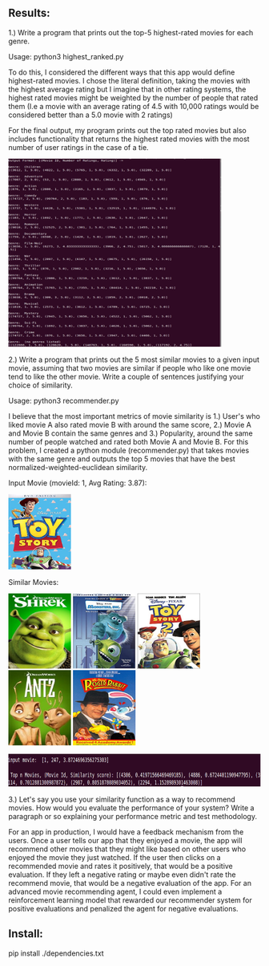 ## Results:
1.) Write a program that prints out the top-5 highest-rated movies for each genre. 

Usage: python3 highest_ranked.py

To do this, I considered the different ways that this app would define highest-rated movies. I chose the literal definition, taking the movies with the highest average rating but I imagine that in other rating systems, the highest rated movies might be weighted by the number of people that rated them (I.e a movie with an average rating of 4.5 with 10,000 ratings would be considered better than a 5.0 movie with 2 ratings)

For the final output, my program prints out the top rated movies but also includes functionality that returns the highest rated movies with the most number of user ratings in the case of a tie.

<img src="https://github.com/julianweisbord/AppSheetChallenge/blob/master/imgs/highest_rated.png" width="425" height="375"/>

2.) Write a program that prints out the 5 most similar movies to a given input movie, assuming that two movies are similar if people who like one movie tend to like the other movie. Write a couple of sentences justifying your choice of similarity.

Usage: python3 recommender.py <movie id>

I believe that the most important metrics of movie similarity is 1.) User's who liked movie A also rated movie B with around the same score, 2.) Movie A and Movie B contain the same genres and 3.) Popularity, around the same number of people watched and rated both Movie A and Movie B. For this problem, I created a python module (recommender.py) that takes movies with the same genre and outputs the top 5 movies that have the best normalized-weighted-euclidean similarity.

Input Movie (movieId: 1, Avg Rating: 3.87):


<img src="https://github.com/julianweisbord/AppSheetChallenge/blob/master/imgs/toy_story.jpg" width="125" height="150"/>


Similar Movies:

<p float="left">
	<img src="https://github.com/julianweisbord/AppSheetChallenge/blob/master/imgs/shrek.jpg" width="125" height="150"/>
	<img src="https://github.com/julianweisbord/AppSheetChallenge/blob/master/imgs/monsters_inc.jpg" width="125" height="150"/>
	<img src="https://github.com/julianweisbord/AppSheetChallenge/blob/master/imgs/toy_story2.jpg" width="125" height="150"/>
	<img src="https://github.com/julianweisbord/AppSheetChallenge/blob/master/imgs/Antz.jpeg" width="125" height="150"/>
	<img src="https://github.com/julianweisbord/AppSheetChallenge/blob/master/imgs/who_framed_roger_rabbit.jpg" width="125" height="150"/>
	
</p>


<img src="https://github.com/julianweisbord/AppSheetChallenge/blob/master/imgs/part2.png" width="700" height="65"/>


3.) Let's say you use your similarity function as a way to recommend movies. How would you evaluate the performance of your system? Write a paragraph or so explaining your performance metric and test methodology. 

For an app in production, I would have a feedback mechanism from the users. Once a user tells our app that they enjoyed a movie, the app will recommend other movies that they might like based on other users who enjoyed the movie they just watched. If the user then clicks on a recommended movie and rates it positively, that would be a positive evaluation. If they left a negative rating or maybe even didn't rate the recommend movie, that would be a negative evaluation of the app. For an advanced movie recommending agent, I could even implement a reinforcement learning model that rewarded our recommender system for positive evaluations and penalized the agent for negative evaluations.

## Install:
pip install ./dependencies.txt
